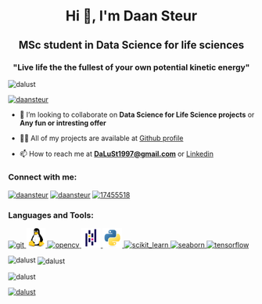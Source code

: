 <h1 align="center">Hi 👋, I'm Daan Steur</h1>
<h2 align="center">MSc student in Data Science for life sciences</h2>
<h3 align="center">"Live life the the fullest of your own potential kinetic energy"</h3>

<p align="left"> <img src="https://komarev.com/ghpvc/?username=dalust&label=Profile%20views&color=0e75b6&style=flat" alt="dalust" /> </p>


<p align="left"> <a href="https://twitter.com/daansteur" target="blank"><img src="https://img.shields.io/twitter/follow/daansteur?logo=twitter&style=for-the-badge" alt="daansteur" /></a> </p>

- 👯 I’m looking to collaborate on **Data Science for Life Science projects** or **Any fun or intresting offer**

- 👨‍💻 All of my projects are available at [Github profile](https://github.com/DaLuSt)

- 📫 How to reach me at **DaLuSt1997@gmail.com** or [Linkedin](www.linkedin.com/in/daansteur)

<h3 align="left">Connect with me:</h3>
<p align="left">
<a href="https://twitter.com/daansteur" target="blank"><img align="center" src="https://raw.githubusercontent.com/rahuldkjain/github-profile-readme-generator/master/src/images/icons/Social/twitter.svg" alt="daansteur" height="30" width="40" /></a>
<a href="https://linkedin.com/in/daansteur" target="blank"><img align="center" src="https://raw.githubusercontent.com/rahuldkjain/github-profile-readme-generator/master/src/images/icons/Social/linked-in-alt.svg" alt="daansteur" height="30" width="40" /></a>
<a href="https://stackoverflow.com/users/17455518" target="blank"><img align="center" src="https://raw.githubusercontent.com/rahuldkjain/github-profile-readme-generator/master/src/images/icons/Social/stack-overflow.svg" alt="17455518" height="30" width="40" /></a>
</p>

<h3 align="left">Languages and Tools:</h3>
<p align="left"> <a href="https://git-scm.com/" target="_blank" rel="noreferrer"> <img src="https://www.vectorlogo.zone/logos/git-scm/git-scm-icon.svg" alt="git" width="40" height="40"/> </a> <a href="https://www.linux.org/" target="_blank" rel="noreferrer"> <img src="https://raw.githubusercontent.com/devicons/devicon/master/icons/linux/linux-original.svg" alt="linux" width="40" height="40"/> </a> <a href="https://opencv.org/" target="_blank" rel="noreferrer"> <img src="https://www.vectorlogo.zone/logos/opencv/opencv-icon.svg" alt="opencv" width="40" height="40"/> </a> <a href="https://pandas.pydata.org/" target="_blank" rel="noreferrer"> <img src="https://raw.githubusercontent.com/devicons/devicon/2ae2a900d2f041da66e950e4d48052658d850630/icons/pandas/pandas-original.svg" alt="pandas" width="40" height="40"/> </a> <a href="https://www.python.org" target="_blank" rel="noreferrer"> <img src="https://raw.githubusercontent.com/devicons/devicon/master/icons/python/python-original.svg" alt="python" width="40" height="40"/> </a> <a href="https://scikit-learn.org/" target="_blank" rel="noreferrer"> <img src="https://upload.wikimedia.org/wikipedia/commons/0/05/Scikit_learn_logo_small.svg" alt="scikit_learn" width="40" height="40"/> </a> <a href="https://seaborn.pydata.org/" target="_blank" rel="noreferrer"> <img src="https://seaborn.pydata.org/_images/logo-mark-lightbg.svg" alt="seaborn" width="40" height="40"/> </a> <a href="https://www.tensorflow.org" target="_blank" rel="noreferrer"> <img src="https://www.vectorlogo.zone/logos/tensorflow/tensorflow-icon.svg" alt="tensorflow" width="40" height="40"/> </a> </p>

<p><img align="left" src="https://github-readme-stats.vercel.app/api/top-langs?username=dalust&show_icons=true&locale=en&layout=compact" alt="dalust" /></p>

<p>&nbsp;<img align="center" src="https://github-readme-stats.vercel.app/api?username=dalust&show_icons=true&locale=en" alt="dalust" /></p>

<p><img align="center" src="https://github-readme-streak-stats.herokuapp.com/?user=dalust&" alt="dalust" /></p>

<p align="left"> <a href="https://github.com/ryo-ma/github-profile-trophy"><img src="https://github-profile-trophy.vercel.app/?username=dalust" alt="dalust" /></a> </p>
